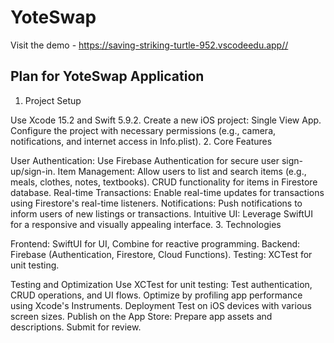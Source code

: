 # YoteSwap

Visit the demo - https://saving-striking-turtle-952.vscodeedu.app//

## Plan for YoteSwap Application
1. Project Setup

Use Xcode 15.2 and Swift 5.9.2.
Create a new iOS project: Single View App.
Configure the project with necessary permissions (e.g., camera, notifications, and internet access in Info.plist).
2. Core Features

User Authentication:
Use Firebase Authentication for secure user sign-up/sign-in.
Item Management:
Allow users to list and search items (e.g., meals, clothes, notes, textbooks).
CRUD functionality for items in Firestore database.
Real-time Transactions:
Enable real-time updates for transactions using Firestore's real-time listeners.
Notifications:
Push notifications to inform users of new listings or transactions.
Intuitive UI:
Leverage SwiftUI for a responsive and visually appealing interface.
3. Technologies

Frontend: SwiftUI for UI, Combine for reactive programming.
Backend: Firebase (Authentication, Firestore, Cloud Functions).
Testing: XCTest for unit testing.

Testing and Optimization
Use XCTest for unit testing:
Test authentication, CRUD operations, and UI flows.
Optimize by profiling app performance using Xcode's Instruments.
Deployment
Test on iOS devices with various screen sizes.
Publish on the App Store:
Prepare app assets and descriptions.
Submit for review.
